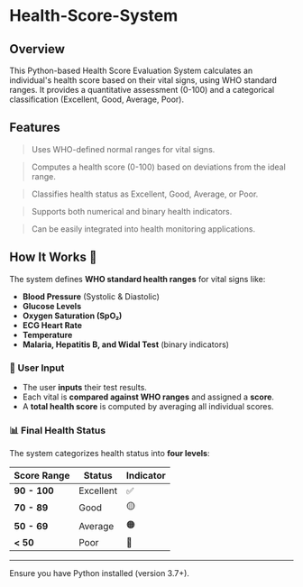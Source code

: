 # Health-Score-System

## Overview

This Python-based Health Score Evaluation System calculates an individual's health score based on their vital signs, using WHO standard ranges. It provides a quantitative assessment (0-100) and a categorical classification (Excellent, Good, Average, Poor).

## Features

> Uses WHO-defined normal ranges for vital signs.

> Computes a health score (0-100) based on deviations from the ideal range.

> Classifies health status as Excellent, Good, Average, or Poor.

> Supports both numerical and binary health indicators.

> Can be easily integrated into health monitoring applications.

## How It Works 🚀

The system defines **WHO standard health ranges** for vital signs like:

- **Blood Pressure** (Systolic & Diastolic)
- **Glucose Levels**
- **Oxygen Saturation (SpO₂)**
- **ECG Heart Rate**
- **Temperature**
- **Malaria, Hepatitis B, and Widal Test** (binary indicators)

### 📝 User Input
- The user **inputs** their test results.
- Each vital is **compared against WHO ranges** and assigned a **score**.
- A **total health score** is computed by averaging all individual scores.

### 📊 Final Health Status
The system categorizes health status into **four levels**:

| Score Range   | Status      | Indicator |
|--------------|------------|-----------|
| **90 - 100** | Excellent  | ✅         |
| **70 - 89**  | Good       | 🟡        |
| **50 - 69**  | Average    | 🟠        |
| **< 50**     | Poor       | 🔴        |

---


Ensure you have Python installed (version 3.7+).

